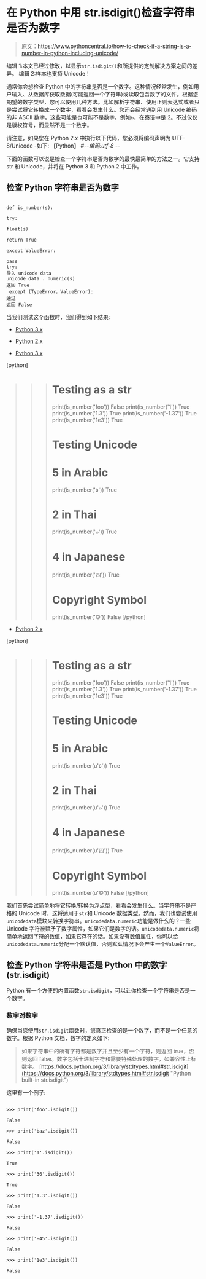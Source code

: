 # 在 Python 中用 str.isdigit()检查字符串是否为数字

> 原文：<https://www.pythoncentral.io/how-to-check-if-a-string-is-a-number-in-python-including-unicode/>

编辑 1:本文已经过修改，以显示`str.isdigit()`和所提供的定制解决方案之间的差异。
编辑 2:样本也支持 Unicode！

通常你会想检查 Python 中的字符串是否是一个数字。这种情况经常发生，例如用户输入、从数据库获取数据(可能返回一个字符串)或读取包含数字的文件。根据您期望的数字类型，您可以使用几种方法。比如解析字符串、使用正则表达式或者只是尝试将它转换成一个数字，看看会发生什么。您还会经常遇到用 Unicode 编码的非 ASCII 数字。这些可能是也可能不是数字。例如๒，在泰语中是 2。不过仅仅是版权符号，而显然不是一个数字。

请注意，如果您在 Python 2.x 中执行以下代码，您必须将编码声明为 UTF-8/Unicode -如下:
【Python】
#-*-编码:utf-8 -*-

下面的函数可以说是检查一个字符串是否为数字的最快最简单的方法之一。它支持 str 和 Unicode，并将在 Python 3 和 Python 2 中工作。

## 检查 Python 字符串是否为数字

```

def is_number(s):

try:

float(s)

return True

except ValueError:

pass
try: 
导入 unicode data
unicode data . numeric(s)
返回 True 
 except (TypeError，ValueError): 
通过
返回 False 

```

当我们测试这个函数时，我们得到如下结果:

*   [Python 3.x](#custom-tab-0-python-3-x)
*   [Python 2.x](#custom-tab-0-python-2-x)

*   [Python 3.x](#)

[python]
>>> # Testing as a str
>>> print(is_number('foo'))
False
>>> print(is_number('1'))
True
>>> print(is_number('1.3'))
True
>>> print(is_number('-1.37'))
True
>>> print(is_number('1e3'))
True
>>>
>>> # Testing Unicode
>>> # 5 in Arabic
>>> print(is_number('٥'))
True
>>> # 2 in Thai
>>> print(is_number('๒'))
True
>>> # 4 in Japanese
>>> print(is_number('四'))
True
>>> # Copyright Symbol
>>> print(is_number('©'))
False
[/python]

*   [Python 2.x](#)

[python]
>>> # Testing as a str
>>> print(is_number('foo'))
False
>>> print(is_number('1'))
True
>>> print(is_number('1.3'))
True
>>> print(is_number('-1.37'))
True
>>> print(is_number('1e3'))
True
>>>
>>> # Testing Unicode
>>> # 5 in Arabic
>>> print(is_number(u'٥'))
True
>>> # 2 in Thai
>>> print(is_number(u'๒'))
True
>>> # 4 in Japanese
>>> print(is_number(u'四'))
True
>>> # Copyright Symbol
>>> print(is_number(u'©'))
False
[/python]

我们首先尝试简单地将它转换/转换为浮点型，看看会发生什么。当字符串不是严格的 Unicode 时，这将适用于`str`和 Unicode 数据类型。然而，我们也尝试使用`unicodedata`模块来转换字符串。`unicodedata.numeric`功能是做什么的？一些 Unicode 字符被赋予了数字属性，如果它们是数字的话。`unicodedata.numeric`将简单地返回字符的数值，如果它存在的话。如果没有数值属性，你可以给`unicodedata.numeric`分配一个默认值，否则默认情况下会产生一个`ValueError`。

## 检查 Python 字符串是否是 Python 中的数字(str.isdigit)

Python 有一个方便的内置函数`str.isdigit`，可以让你检查一个字符串是否是一个数字。

### 数字对数字

确保当您使用`str.isdigit`函数时，您真正检查的是一个数字，而不是一个任意的数字。根据 Python 文档，数字的定义如下:

> 如果字符串中的所有字符都是数字并且至少有一个字符，则返回 true，否则返回 false。数字包括十进制字符和需要特殊处理的数字，如兼容性上标数字。
> [https://docs.python.org/3/library/stdtypes.html#str.isdigit](https://docs.python.org/3/library/stdtypes.html#str.isdigit "Python built-in str.isdigit")

这里有一个例子:

```

>>> print('foo'.isdigit())

False

>>> print('baz'.isdigit())

False

>>> print('1'.isdigit())

True

>>> print('36'.isdigit())

True

>>> print('1.3'.isdigit())

False

>>> print('-1.37'.isdigit())

False

>>> print('-45'.isdigit())

False

>>> print('1e3'.isdigit())

False

```